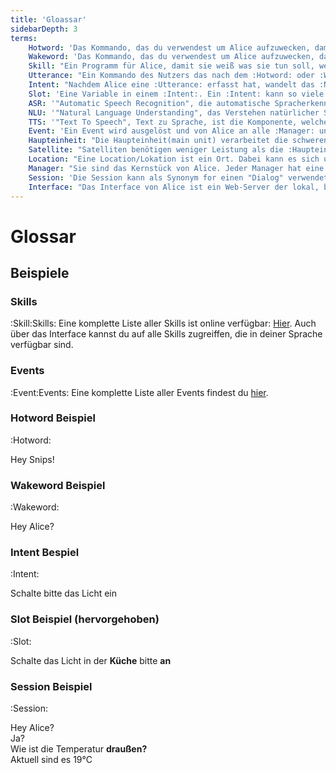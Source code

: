 ```yaml
---
title: 'Gloassar'
sidebarDepth: 3
terms:
    Hotword: 'Das Kommando, das du verwendest um Alice aufzuwecken, damit sie dir zuhört. Zum Beispiel "Hey Snips"'
    Wakeword: 'Das Kommando, das du verwendest um Alice aufzuwecken, damit sie dir zuhört. Eigentlich das gleiche wie :Hotword: aber in der Welt von Alice ist das Wakeword mit einem speziellen Nutzer verbunden, den sie daran identifiziert. Zum Beispiel "Hey Alice"'
    Skill: "Ein Programm für Alice, damit sie weiß was sie tun soll, wenn sie eine :Utterance: hört. Alice hat 5 vorinstallierte Skills, aber du kannst viele weitere herunterladen oder erstellen."
    Utterance: "Ein Kommando des Nutzers das nach dem :Hotword: oder :Wakeword: folgt. Es sagt Alice welcher :Skill: mit welchen Informationen ausgeführt werden soll."
    Intent: "Nachdem Alice eine :Utterance: erfasst hat, wandelt das :NLU: Modul diese in einen Intent um. Dieser repräsentiert die genaue Anfrage mit allen notwendigen Informationen"
    Slot: 'Eine Variable in einem :Intent:. Ein :Intent: kann so viele Slots haben wir notwendig.'
    ASR: '"Automatic Speech Recognition", die automatische Spracherkennung ist eine Komponente zum interpretieren der Mikrofonaufnahme um diese in Text umzuwandeln.'
    NLU: '"Natural Language Understanding", das Verstehen natürlicher Sprache, ist die Komponente, die aus einem vom :ASR: erzeugten Fließtext :Intent:Intents: und :Slot:Slots: extrahiert.'
    TTS: '"Text To Speech", Text zu Sprache, ist die Komponente, welche aus dem Rückgabetext eine Audiodatei zur Sprachausgabe erstellt.'
    Event: 'Ein Event wird ausgelöst und von Alice an alle :Manager: und :Skill:Skills weitergeleitet. Der Name eines Events fängt immer mit "on" an. Zum Beispiel "onUserDetected", "onWakeup" oder "onRaining".'
    Haupteinheit: "Die Haupteinheit(main unit) verarbeitet die schweren Aufgaben, sie ist die Maschine, auf der Alice installiert wird."
    Satellite: "Satelliten benötigen weniger Leistung als die :Haupteinheit:, da sie alle rechenintensiven Aufgaben zur :Haupteinheit: weiterleiten. Dadurch können sie kostengünstiger sein. Sie benötigen mindestens ein Mikrofon und einen Lautsprecher und machen damit Alice in anderen :Location:Locations: verfügbar."
    Location: "Eine Location/Lokation ist ein Ort. Dabei kann es sich um einen Raum in deinem Haus handeln, das komplette Haus, den Garten, oder sogar einen virtuellen Ort ohne physisches Gegenstück."
    Manager: "Sie sind das Kernstück von Alice. Jeder Manager hat eine spezifische Aufgabe, vom Laden der Konfiguration, über die Verwaltung der :Skill:Skills: bis hin zum Speichern von Telemetriedaten"
    Session: 'Die Session kann als Synonym for einen "Dialog" verwendet werden. Eine Session startet mit dem :Hotword: oder :Wakeword: ab dem Alice dir zuhört. Die Session beendet sich entweder am Ende des Dialogs, nachdem Alice einen :Intent: erreicht hat, nach dem keine weitere Kommunikation notwendig ist, oder nachdem zu lange keine Eingabe erfolgt ist mittels "Timeout".'
    Interface: "Das Interface von Alice ist ein Web-Server der lokal, bei Alice auf dem Gerät läuft. Er ist sofern du dein Netzwerk nicht extra dafür auslegst *NICHT* aus dem Internet erreichbar. Über das Interface hast du Zugriff auf viele Funktionen in einer grafischen Oberfläche. Das Interface kann auch ausgeschaltet werden oder auf einem anderen Port laufen. Im Normalfall erreichst du das Interface über 'http://ALICE_IP:5000'."
---
```


<link rel="stylesheet" href="/css/speechbubbles.css">

# Glossar

<Glossary :terms="$frontmatter.terms" />

## Beispiele

### Skills 
:Skill:Skills:
Eine komplette Liste aller Skills ist online verfügbar: [Hier](https://store.projectalice.io). Auch über das Interface kannst du auf alle Skills zugreiffen, die in deiner Sprache verfügbar sind.

### Events
:Event:Events:
Eine komplette Liste aller Events findest du [hier](../skill-development/events.md).

### Hotword Beispiel
:Hotword:
<div class="userSpeech male">Hey Snips!</div>

### Wakeword Beispiel
:Wakeword:
<div class="userSpeech female">Hey Alice?</div>

### Intent Bespiel
:Intent:
<div class="userSpeech male">Schalte bitte das Licht ein</div>

### Slot Beispiel (hervorgehoben)
:Slot:
<div class="userSpeech female">Schalte das Licht in der <strong class="slotWord">Küche</strong> bitte <strong class="slotWord">an</strong></div>

### Session Beispiel
:Session:
<div class="userSpeech male">Hey Alice?</div>
<div class="aliceSpeech">Ja?</div>
<div class="userSpeech male">Wie ist die Temperatur <strong class="slotWord">draußen?</strong></div>
<div class="aliceSpeech female">Aktuell sind es 19°C</div>
